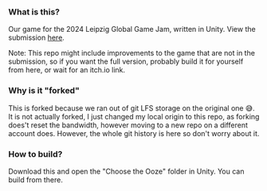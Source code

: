 ### What is this?
Our game for the 2024 Leipzig Global Game Jam, written in Unity. View the submission [here](https://globalgamejam.org/games/2024/choose-ooze-6). 

Note: This repo might include improvements to the game that are not in the submission, so if you want the full version, probably build it for yourself from here, or wait for an itch.io link.

### Why is it "forked"
This is forked because we ran out of git LFS storage on the original one 😅. It is not actually forked, I just changed my local origin to this repo, as forking does't reset the bandwidth, however moving to a new repo on a different account does. However, the whole git history is here so don't worry about it.

### How to build?
Download this and open the "Choose the Ooze" folder in Unity. You can build from there.
